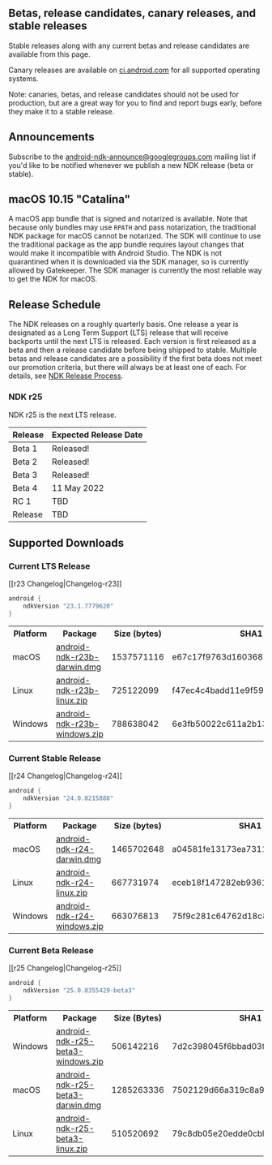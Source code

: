 ## Betas, release candidates, canary releases, and stable releases

Stable releases along with any current betas and release candidates are available from this page.

Canary releases are available on [ci.android.com](https://ci.android.com/builds/branches/aosp-master-ndk/grid?) for all supported operating systems.

Note: canaries, betas, and release candidates should not be used for production, but are a great way for you to find and report bugs early, before they make it to a stable release.

## Announcements

Subscribe to the [android-ndk-announce@googlegroups.com](https://groups.google.com/g/android-ndk-announce) mailing list if you'd like to be notified whenever we publish a new NDK release (beta or stable).

## macOS 10.15 "Catalina"

A macOS app bundle that is signed and notarized is available. Note that because only bundles may use `RPATH` and pass notarization, the traditional NDK package for macOS cannot be notarized. The SDK will continue to use the traditional package as the app bundle requires layout changes that would make it incompatible with Android Studio. The NDK is not quarantined when it is downloaded via the SDK manager, so is currently allowed by Gatekeeper. The SDK manager is currently the most reliable way to get the NDK for macOS.

## Release Schedule

The NDK releases on a roughly quarterly basis. One release a year is designated
as a Long Term Support (LTS) release that will receive backports until the next
LTS is released. Each version is first released as a beta and then a release
candidate before being shipped to stable. Multiple betas and release candidates
are a possibility if the first beta does not meet our promotion criteria, but
there will always be at least one of each. For details, see [NDK Release
Process](/android/ndk/wiki/NDK-Release-Process).

### NDK r25

NDK r25 is the next LTS release.

Release | Expected Release Date
------- | ---------------------
Beta 1  | Released!
Beta 2  | Released!
Beta 3  | Released!
Beta 4  | 11 May 2022
RC 1    | TBD
Release | TBD

## Supported Downloads

### Current LTS Release

[[r23 Changelog|Changelog-r23]]

```gradle
android {
    ndkVersion "23.1.7779620"
}
```

<table>
  <tr>
    <th>Platform</th>
    <th>Package</th>
    <th>Size (bytes)</th>
    <th>SHA1 Checksum</th>
  </tr>
  <tr>
    <td>macOS</td>
    <td><a href="https://dl.google.com/android/repository/android-ndk-r23b-darwin.dmg">android-ndk-r23b-darwin.dmg</a></td>
    <td>1537571116</td>
    <td>e67c17f9763d160368383f05446d605e9e533195</td>
  </tr>
  <tr>
    <td>Linux</td>
    <td><a href="https://dl.google.com/android/repository/android-ndk-r23b-linux.zip">android-ndk-r23b-linux.zip</a></td>
    <td>725122099</td>
    <td>f47ec4c4badd11e9f593a8450180884a927c330d</td>
  </tr>
  <tr>
    <td>Windows</td>
    <td><a href="https://dl.google.com/android/repository/android-ndk-r23b-windows.zip">android-ndk-r23b-windows.zip</a></td>
    <td>788638042</td>
    <td>6e3fb50022c611a2b13d02f5de5c21cc7206a298</td>
  </tr>
</table>

### Current Stable Release

[[r24 Changelog|Changelog-r24]]

```gradle
android {
    ndkVersion "24.0.8215888"
}
```

<table>
  <tr>
    <th>Platform</th>
    <th>Package</th>
    <th>Size (bytes)</th>
    <th>SHA1 Checksum</th>
  </tr>
  <tr>
    <td>macOS</td>
    <td><a href="https://dl.google.com/android/repository/android-ndk-r24-darwin.dmg">android-ndk-r24-darwin.dmg</a></td>
    <td>1465702648</td>
    <td>a04581fe13173ea731168c6a1e73390ab628d1aa</td>
  </tr>
  <tr>
    <td>Linux</td>
    <td><a href="https://dl.google.com/android/repository/android-ndk-r24-linux.zip">android-ndk-r24-linux.zip</a></td>
    <td>667731974</td>
    <td>eceb18f147282eb93615eff1ad84a9d3962fbb31</td>
  </tr>
  <tr>
    <td>Windows</td>
    <td><a href="https://dl.google.com/android/repository/android-ndk-r24-windows.zip">android-ndk-r24-windows.zip</a></td>
    <td>663076813</td>
    <td>75f9c281c64762d18c84da465f486c60def47829</td>
  </tr>
</table>

### Current Beta Release

[[r25 Changelog|Changelog-r25]]

```gradle
android {
    ndkVersion "25.0.8355429-beta3"
}
```

<table>
  <tr>
    <th>Platform</th>
    <th>Package</th>
    <th>Size (Bytes)</th>
    <th>SHA1 Checksum</th>
  </tr>
  <tr>
    <td>Windows</td>
    <td><a href="https://dl.google.com/android/repository/android-ndk-r25-beta3-windows.zip">android-ndk-r25-beta3-windows.zip</a></td>
    <td>506142216</td>
    <td>7d2c398045f6bbad03f6fb2f2ba419a2a48ab1e7</td>
  </tr>
  <tr>
    <td>macOS</td>
    <td><a href="https://dl.google.com/android/repository/android-ndk-r25-beta3-darwin.dmg">android-ndk-r25-beta3-darwin.dmg</a></td>
    <td>1285263336</td>
    <td>7502129d66a319c8a99e5ebca35fd58c63bcb90c</td>
  </tr>
  <tr>
    <td>Linux</td>
    <td><a href="https://dl.google.com/android/repository/android-ndk-r25-beta3-linux.zip">android-ndk-r25-beta3-linux.zip</a></td>
    <td>510520692</td>
    <td>79c8db05e20edde0cbb02d2326e7b8405f7eb977</td>
  </tr>
</table>
